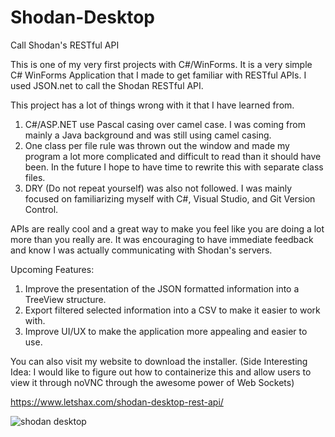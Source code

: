 # Shodan-Desktop
Call Shodan's RESTful API

This is one of my very first projects with C#/WinForms.
It is a very simple C# WinForms Application that I made to get familiar with RESTful APIs.
I used JSON.net to call the Shodan RESTful API.


This project has a lot of things wrong with it that I have learned from. 
1. C#/ASP.NET use Pascal casing over camel case. I was coming from mainly a Java background and was still using camel casing.
2. One class per file rule was thrown out the window and made my program a lot more complicated and difficult to read than it should have been. In the future I hope to have time to rewrite this with separate class files. 
3. DRY (Do not repeat yourself) was also not followed. I was mainly focused on familiarizing myself with C#, Visual Studio, and Git Version Control.

APIs are really cool and a great way to make you feel like you are doing a lot more than you really are. It was encouraging to have immediate feedback and know I was actually communicating with Shodan's servers.


Upcoming Features: 
1. Improve the presentation of the JSON formatted information into a TreeView structure.
2. Export filtered selected information into a CSV to make it easier to work with.
3. Improve UI/UX to make the application more appealing and easier to use.

You can also visit my website to download the installer. 
(Side Interesting Idea: I would like to figure out how to containerize this and allow users to view it through noVNC through the awesome power of Web Sockets)

https://www.letshax.com/shodan-desktop-rest-api/

![shodan desktop](https://i.imgur.com/FMHqPEn.png)


